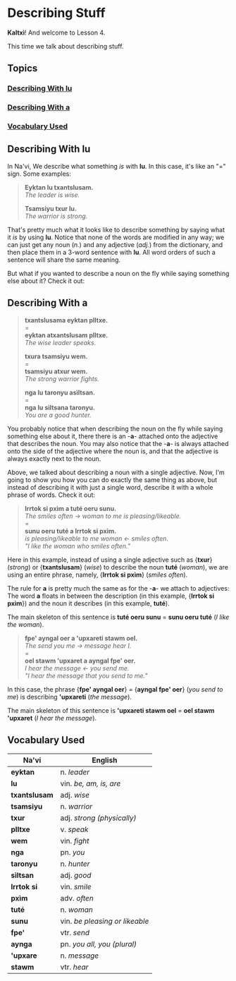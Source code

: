 # Describing Stuff

**Kaltxì**! And welcome to Lesson 4.

This time we talk about describing stuff.

## Topics

### [Describing With lu](#a1)

### [Describing With a](#a2)

### [Vocabulary Used](#v)

<div id="a1"></div>

## Describing With lu

In Na'vi, We describe what something _is_ with **lu**. In this case, it's like an "=" sign. Some examples:

> **Eyktan lu txantslusam.**<br>
> _The leader is wise._
>
> **Tsamsiyu txur lu.**<br>
> _The warrior is strong._

That's pretty much what it looks like to describe something by saying what it _is_ by using **lu**. Notice that none of the words are modified in any way; we can just get any noun (_n._) and any adjective (_adj._) from the dictionary, and then place them in a 3-word sentence with **lu**. All word orders of such a sentence will share the same meaning.

But what if you wanted to describe a noun on the fly while saying something else about it? Check it out:

<div id="a2"></div>

## Describing With a

> **txantslusama eyktan plltxe.**<br>
> =<br>
> **eyktan atxantslusam plltxe.**<br>
> _The wise leader speaks._
>
> **txura tsamsiyu wem.**<br>
> =<br>
> **tsamsiyu atxur wem.**<br>
> _The strong warrior fights._
>
> **nga lu taronyu asìltsan.**<br>
> =<br>
> **nga lu sìltsana taronyu.**<br>
> _You are a good hunter._

You probably notice that when describing the noun on the fly while saying something else about it, there there is an -**a**- attached onto the adjective that describes the noun. You may also notice that the -**a**- is always attached onto the side of the adjective where the noun is, and that the adjective is always exactly next to the noun.

Above, we talked about describing a noun with a single adjective. Now, I'm going to show you how you can do exactly the same thing as above, but instead of describing it with just a single word, describe it with a whole phrase of words. Check it out:

> **lrrtok si pxìm a tuté oeru sunu.**<br>
> _The smiles often -> woman to me is pleasing/likeable._<br>
> =<br>
> **sunu oeru tuté a lrrtok si pxìm.**<br>
> _is pleasing/likeable to me woman &lt;- smiles often._<br>
> _"I like the woman who smiles often."_<br>

Here in this example, instead of using a single adjective such as {**txur**} (_strong_) or {**txantslusam**} (_wise_) to describe the noun **tuté** (_woman_), we are using an entire phrase, namely, {**lrrtok si pxìm**} (_smiles often_).

The rule for **a** is pretty much the same as for the -**a**- we attach to adjectives: The word **a** floats in between the description (in this example, {**lrrtok si pxìm**}) and the noun it describes (in this example, **tuté**).

The main skeleton of this sentence is **tuté oeru sunu** = **sunu oeru tuté** (_I like the woman_).

> **fpe' ayngal oer a 'upxareti stawm oel.**<br>
> _The send you me -> message hear I._<br>
> =<br>
> **oel stawm 'upxaret a ayngal fpe' oer.**<br>
> _I hear the message &lt;- you send me._<br>
> _"I hear the message that you send to me."_

In this case, the phrase {**fpe' ayngal oer**} = {**ayngal fpe' oer**} (_you send to me_) is describing **'upxareti** (_the message_).

The main skeleton of this sentence is **'upxareti stawm oel** = **oel stawm 'upxaret** (_I hear the message_).

<div id="v"></div>

## Vocabulary Used

| Na'vi           | English                        |
| --------------- | ------------------------------ |
| **eyktan**      | n. _leader_                    |
| **lu**          | vin. _be, am, is, are_         |
| **txantslusam** | adj. _wise_                    |
| **tsamsiyu**    | n. _warrior_                   |
| **txur**        | adj. _strong (physically)_     |
| **plltxe**      | v. _speak_                     |
| **wem**         | vin. _fight_                   |
| **nga**         | pn. _you_                      |
| **taronyu**     | n. _hunter_                    |
| **sìltsan**     | adj. _good_                    |
| **lrrtok si**   | vin. _smile_                   |
| **pxìm**        | adv. _often_                   |
| **tuté**        | n. _woman_                     |
| **sunu**        | vin. _be pleasing or likeable_ |
| **fpe'**        | vtr. _send_                    |
| **aynga**       | pn. _you all, you (plural)_    |
| **'upxare**     | n. _message_                   |
| **stawm**       | vtr. _hear_                    |
